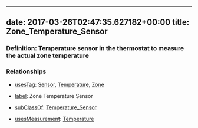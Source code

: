 
---
date: 2017-03-26T02:47:35.627182+00:00
title: Zone_Temperature_Sensor
---
### Definition: Temperature sensor in the thermostat to measure the actual zone temperature

### Relationships

* [usesTag](https://brickschema.org/schema/1.0/BrickFrame#usesTag): [Sensor](https://brickschema.org/schema/1.0/BrickTag#Sensor), [Temperature](https://brickschema.org/schema/1.0/BrickTag#Temperature), [Zone](https://brickschema.org/schema/1.0/BrickTag#Zone)

* [label](http://www.w3.org/2000/01/rdf-schema#label): Zone Temperature Sensor

* [subClassOf](http://www.w3.org/2000/01/rdf-schema#subClassOf): [Temperature_Sensor](https://brickschema.org/schema/1.0/Brick#Temperature_Sensor)

* [usesMeasurement](https://brickschema.org/schema/1.0/BrickFrame#usesMeasurement): [Temperature](https://brickschema.org/schema/1.0/Brick#Temperature)
